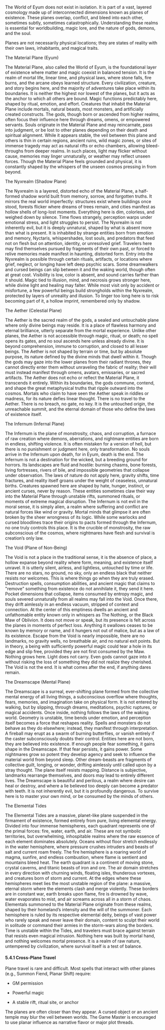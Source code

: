 The World of Eyum does not exist in isolation. It is part of a vast, layered cosmology made up of interconnected dimensions known as planes of existence. These planes overlap, conflict, and bleed into each other, sometimes subtly, sometimes catastrophically. Understanding these realms is essential for worldbuilding, magic lore, and the nature of gods, demons, and the soul.

Planes are not necessarily physical locations; they are states of reality with their own laws, inhabitants, and magical traits.

The Material Plane (Eyum)

The Material Plane, also called the World of Eyum, is the foundational layer of existence where matter and magic coexist in balanced tension. It is the realm of mortal life, linear time, and physical laws, where stone falls, fire burns, and the arcane obeys learned structure. Every civilization, creature, and story begins here, and the majority of adventures take place within its boundaries. It is neither the highest nor lowest of the planes, but it acts as the anchor to which all others are bound. Magic functions predictably here, shaped by ritual, emotion, and effort. Creatures that inhabit the Material Plane include mortals, natural beasts, most monsters, and artificially created constructs. The gods, though born or ascended from higher realms, often focus their influence here through dreams, omens, or empowered servants. Souls originate in the Material Plane and may reincarnate, pass into judgment, or be lost to other planes depending on their death and spiritual alignment. While it appears stable, the veil between this plane and others is thin in certain regions, ancient ruins, wild magic zones, or sites of immense tragedy may act as natural rifts or echo chambers, allowing bleed-throughs from deeper realms. In such places, light may flicker without cause, memories may linger unnaturally, or weather may reflect unseen forces. Though the Material Plane feels grounded and physical, it is constantly shaped by the whispers of the unseen cosmos pressing in from beyond.

The Nyxrealm (Shadow Plane)

The Nyxrealm is a layered, distorted echo of the Material Plane, a half-formed shadow world built from memory, sorrow, and forgotten truths. It mirrors the real world imperfectly: structures exist where buildings once stood, forests flicker where dreams of trees remain, and cities manifest as hollow shells of long-lost moments. Everything here is dim, colorless, and weighed down by silence. Time flows strangely, perception warps under emotional stress, and light struggles to persist. The Nyxrealm is not inherently evil, but it is deeply unnatural, shaped by what is absent more than what is present. It is inhabited by strange entities born from emotion and memory, Nyctaris, whispershades, lost souls, and predators that feed not on flesh but on attention, identity, or unresolved grief. Travelers here may find themselves pursued by fragments of their own past, or forced to relive memories made manifest in haunting, distorted form. Entry into the Nyxrealm is possible through certain rituals, artifacts, or locations where grief, neglect, or longing have left deep psychic scars. Some dreamwalkers and cursed beings can slip between it and the waking world, though often at great cost. Visibility is low, color is absent, and sound carries farther than it should. Magic tied to illusion, mind, and necrosis grows stronger here, while divine light and healing may falter. While most visit only by accident or misfortune, a few powerful beings build strongholds within the Nyxrealm, protected by layers of unreality and illusion. To linger too long here is to risk becoming part of it, a hollow imprint, remembered only by shadow.

The Aether (Celestial Plane)

The Aether is the sacred realm of the gods, a sealed and untouchable plane where only divine beings may reside. It is a place of flawless harmony and eternal brilliance, utterly separate from the mortal experience. Unlike other planes, the Aether is not accessible through magic, ritual, or death; no spell opens its gates, and no soul ascends here unless already divine. It is beyond comprehension, immune to corruption, and closed to all lesser beings. The Aether is not shaped by terrain or time, but by absolute purpose, its nature defined by the divine minds that dwell within it. Though the gods may gaze into the lower planes from their radiant thrones, they cannot directly enter them without unraveling the fabric of reality; their will must instead manifest through omens, avatars, emissaries, or sacred artifacts. The Aether does not echo or reflect the Material Plane, it transcends it entirely. Within its boundaries, the gods commune, contend, and shape the great metaphysical truths that ripple outward into the cosmos. Mortals who claim to have seen the Aether speak in riddles or madness, for its nature defies linear thought. There is no travel to the Aether. There is no breach, no gate, no key. It is the untouched origin, the unreachable summit, and the eternal domain of those who define the laws of existence itself.

The Infernum (Infernal Plane)

The Infernum is the plane of monstrosity, chaos, and corruption, a furnace of raw creation where demons, aberrations, and nightmare entities are born in endless, shifting violence. It is often mistaken for a version of hell, but there is no punishment or judgment here, only transformation. No souls arrive in the Infernum upon death, for in Eyum, death is the end. The Infernum is not a destination for the wicked, but a breeding ground for horrors. Its landscapes are fluid and hostile: burning chasms, bone forests, living fortresses, rivers of bile, and impossible geometries that collapse under observation. The laws of nature do not apply here, gravity shifts, time fractures, and reality itself groans under the weight of ceaseless, unnatural births. Creatures spawned here are shaped by hate, hunger, instinct, or ancient curses, never by reason. These entities sometimes claw their way into the Material Plane through unstable rifts, summoned rituals, or moments of extreme magical disruption. The Infernum is not evil in the moral sense, it is simply alien, a realm where suffering and conflict are natural forces like wind or gravity. Mortal minds that glimpse it are often broken by the sheer wrongness of its logic. While some warlocks and cursed bloodlines trace their origins to pacts formed through the Infernum, no one truly controls this place. It is the crucible of monstrosity, the raw subconscious of the cosmos, where nightmares have flesh and survival is creation’s only law.

The Void (Plane of Non-Being)

The Void is not a place in the traditional sense, it is the absence of place, a hollow expanse beyond reality where form, meaning, and existence itself unravel. It is utterly silent, airless, and lightless, untouched by time or life. There are no stars, no ground, no sky, only an endless black that neither resists nor welcomes. This is where things go when they are truly erased. Destruction spells, consumption abilities, and ancient magic that claims to "remove" something from existence do not annihilate it, they send it here. Pocket dimensions that collapse, items consumed by entropy magic, and souls severed unnaturally from all realms may fall into the Void. Once there, they drift aimlessly in an endless vacuum, stripped of context and connection. At the center of this emptiness dwells an ancient and unfathomable entity known only in whispers as The Nothing, or the Black Maw of Oblivion. It does not move or speak, but its presence is felt across the planes in moments of perfect loss. Anything it swallows ceases to be known by memory or name, and it hungers not out of malice, but as a law of its existence. Escape from the Void is nearly impossible, there are no landmarks, no gravity wells, no breathable air, and no natural exit points. But in theory, a being with sufficiently powerful magic could tear a hole in its edge and slip free, provided they are not first consumed by the Maw. Nothing grows here. Light does not carry. Even gods cannot gaze into it without risking the loss of something they did not realize they cherished. The Void is not the end. It is what comes after the end, if anything dares remain.

The Dreamscape (Mental Plane)

The Dreamscape is a surreal, ever-shifting plane formed from the collective mental energy of all living things, a subconscious overflow where thoughts, fears, memories, and imagination take on physical form. It is not entered by walking, but by slipping, through dreams, meditations, psychic ruptures, or magical accidents. Once inside, nothing follows the laws of the waking world. Geometry is unstable, time bends under emotion, and perception itself becomes a force that reshapes reality. Spells and monsters do not behave as they do elsewhere; instead, they manifest through interpretation. A fireball may erupt as a swarm of burning butterflies, or vanish entirely if the caster subconsciously doubts their control. Entities here are not born, they are believed into existence. If enough people fear something, it gains shape in the Dreamscape. If that fear persists, it gains power. Some nightmares grow so potent they develop agency and seek to influence the material world from beyond sleep. Other dream-beasts are fragments of collective guilt, longing, or wonder, drifting aimlessly until called upon by a stray thought. The plane itself resists mapping. Distance is subjective, landmarks rearrange themselves, and doors may lead to entirely different lives. The Dreamscape is beautiful and perilous, a realm where desire can heal or destroy, and where a lie believed too deeply can become a predator with teeth. It is not inherently evil, but it is profoundly dangerous. To survive here is to master your own mind, or be consumed by the minds of others.

The Elemental Tides

The Elemental Tides are a massive, planet-like plane suspended in the firmament of existence, formed entirely from pure, living elemental energy. Divided into four immense hemispheres, each quadrant represents one of the primal forces: fire, water, earth, and air. These are not symbolic territories, but overwhelming, inhospitable realms where the raw essence of each element dominates absolutely. Oceans without floor stretch endlessly in the water hemisphere, where pressure crushes intruders and beasts of salt and current roam freely. The fire hemisphere is a roaring world of magma, sunfire, and endless combustion, where flame is sentient and mountains bleed heat. The earth quadrant is a continent of moving stone, crystal caverns, and titanic beasts of iron and ore. The air domain stretches in every direction with churning winds, floating isles, thunderous vortexes, and creatures born of storm and current. At the edges where these hemispheres meet lies the most unstable region of the plane: a massive, eternal storm where the elements clash and merge violently. These borders are in constant war, earth breaks upon flame, fire is drowned by wave, water evaporates to mist, and air screams across all in a storm of chaos. Elementals summoned to the Material Plane originate from these realms, shaped by their homeland’s intensity and the will of the summoner. Each hemisphere is ruled by its respective elemental deity, beings of vast power who rarely speak and never leave their domain, content to sculpt their world in solitude or command their armies in the storm-wars along the borders. Time is unstable within the Tides, and travelers must brace against terrain that resists even magical intrusion. Nothing here was built by mortal hand, and nothing welcomes mortal presence. It is a realm of raw nature, untempered by civilization, where survival itself is a test of balance.

#### 5.4.1 Cross-Plane Travel

Plane travel is rare and difficult. Most spells that interact with other planes (e.g., Summon Fiend, Planar Shift) require:

- GM permission
    
- Powerful magic 
    
- A stable rift, ritual site, or anchor
    

The planes are often closer than they appear. A cursed object or an ancient temple may blur the veil between worlds. The Game Master is encouraged to use planar influence as narrative flavor or major plot threads.